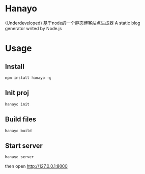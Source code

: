# Hanayo

(Underdeveloped)
基于node的一个静态博客站点生成器
A static blog generator writed by Node.js
# Usage

## Install

```shell
npm install hanayo -g
```
## Init proj

```shell
hanayo init
```
## Build files

```shell
hanayo build
```

## Start server

```shell
hanayo server
```

then open http://127.0.0.1:8000
